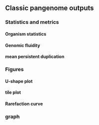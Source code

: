 ## Classic pangenome outputs

### Statistics and metrics

#### Organism statistics

#### Genomic fluidity

#### mean persistent duplication

### Figures

#### U-shape plot

#### tile plot

#### Rarefaction curve

### graph

[//]: # (Gephi)

